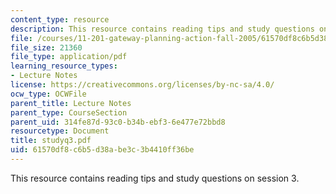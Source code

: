 ```yaml
---
content_type: resource
description: This resource contains reading tips and study questions on session 3.
file: /courses/11-201-gateway-planning-action-fall-2005/61570df8c6b5d38abe3c3b4410ff36be_studyq3.pdf
file_size: 21360
file_type: application/pdf
learning_resource_types:
- Lecture Notes
license: https://creativecommons.org/licenses/by-nc-sa/4.0/
ocw_type: OCWFile
parent_title: Lecture Notes
parent_type: CourseSection
parent_uid: 314fe87d-93c0-b34b-ebf3-6e477e72bbd8
resourcetype: Document
title: studyq3.pdf
uid: 61570df8-c6b5-d38a-be3c-3b4410ff36be
---
```

This resource contains reading tips and study questions on session 3.